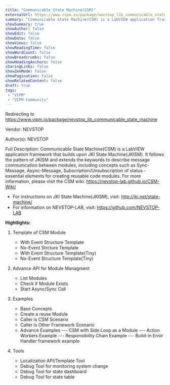 ```yaml
---
title: "Communicable State Machine(CSM)"
externalUrl: https://www.vipm.io/package/nevstop_lib_communicable_state_machine
summary: "Communicable State Machine(CSM) is a LabVIEW application framework that builds upon JKI State Machine(JKISM)."
showSummary: true
showAuthor: false
showEdit: false
showData: false
showViews: false
showReadingTime: false
showWordCount: false
showBreadcrumbs: false
showHeadingAnchors: false
sharingLinks: false
showZenMode: false
showPagination: false
showRelatedContent: false
draft: true
tags:
 - "VIPM"
 - "VIPM Community"
---
```


Redirecting to https://www.vipm.io/package/nevstop_lib_communicable_state_machine

Vendor: NEVSTOP

Author(s): NEVSTOP
 
Full Description:
Communicable State Machine(CSM) is a LabVIEW application framework that builds upon JKI State Machine(JKISM). It follows the pattern of JKISM and extends the keywords to describe message communication between modules, including concepts such as Sync-Message, Async-Message, Subscription/Unsubscription of status - essential elements for creating reusable code modules. For more information, please visit the CSM wiki: <https://nevstop-lab.github.io/CSM-Wiki/>

- For instructions on JKI State Machine(JKISM), visit: <http://jki.net/state-machine/>
- For information on NEVSTOP-LAB, visit: <https://github.com/NEVSTOP-LAB>

**Hightlights:**

1. Template of CSM Module
    - With Event Structure Template
    - No-Event Strcture Template
    - With Event Structure Template(Tiny)
    - No-Event Structure Template(Tiny)

2. Advance API for Module Managment
    - List Modules
    - Check if Module Exists
    - Start Async/Sync Call 

3. Examples
    - Base Concepts
    - Create a reuse Module
    - Caller is CSM Scenario
    - Caller is Other Framework Scenario
    - Advance Examples
    --- CSM with Side Loop as a Module
    --- Action Workers Example
    --- Responsibility Chain Example 
    --- Build-in Error Handler framework example

4. Tools
    - Localization API/Template Tool
    - Debug Tool for monitoring system change
    - Debug Tool for state dashboard
    - Debug Tool for state table
